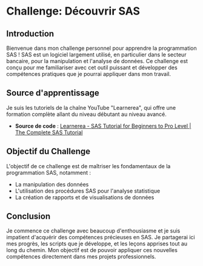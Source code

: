 # Challenge: Découvrir SAS

## Introduction

Bienvenue dans mon challenge personnel pour apprendre la programmation SAS ! SAS est un logiciel largement utilisé, en particulier dans le secteur bancaire, pour la manipulation et l'analyse de données. Ce challenge est conçu pour me familiariser avec cet outil puissant et développer des compétences pratiques que je pourrai appliquer dans mon travail.

## Source d'apprentissage

Je suis les tutoriels de la chaîne YouTube "Learnerea", qui offre une formation complète allant du niveau débutant au niveau avancé.

- **Source de code** : [Learnerea - SAS Tutorial for Beginners to Pro Level | The Complete SAS Tutorial](https://www.youtube.com/watch?v=zX-zPfwv6c8)

## Objectif du Challenge

L'objectif de ce challenge est de maîtriser les fondamentaux de la programmation SAS, notamment :
- La manipulation des données
- L'utilisation des procédures SAS pour l'analyse statistique
- La création de rapports et de visualisations de données

## Conclusion

Je commence ce challenge avec beaucoup d'enthousiasme et je suis impatient d'acquérir des compétences précieuses en SAS. Je partagerai ici mes progrès, les scripts que je développe, et les leçons apprises tout au long du chemin. Mon objectif est de pouvoir appliquer ces nouvelles compétences directement dans mes projets professionnels.
